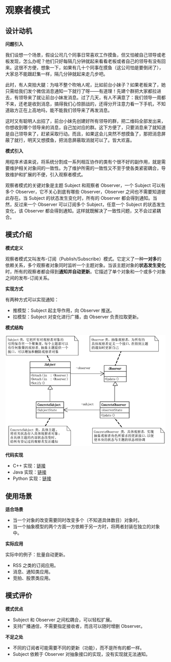 # 观察者模式

## 设计动机

**问题引入**

我们设想一个场景，假设公司几个同事日常喜欢工作摸鱼，但又怕被自己领导或老板发现，怎么办呢？他们只好每隔几分钟就起来看看老板或者自己的领导有没有回来。这很不方便，想象一下，如果有几十个同事在摸鱼（这公司怕是要倒闭了），大家总不能跟赶集一样，隔几分钟就起来走几步吧。

此时，有人突拍大腿：为啥不整个吹哨人呢，比如前台小妹子？如果老板来了，她只需给我们发个微信消息通知一下就行了呀——有道理！先建个群把大家都拉进去，有领导来了就让前台小妹发消息。过了几天，有人不满意了：我们领导一周都不来，还老是收到消息，搞得我们心惊胆战的，还得分开注意力看一下手机，不知道敌方正在上高地吗，能不能我们领导来了再发消息。

这时又有聪明人出招了，前台小妹先创建好所有领导的群，把二维码全部发出来，你想收到哪个领导来的消息，自己加对应的群。这下方便了，只要消息来了就知道是自己领导来了，赶紧采取行动。而且，如果这会儿突然不想摸鱼了，那把消息屏蔽了就行，明天又想摸鱼，把消息屏蔽取消就可以了。皆大欢喜。

**模式引入**

用程序术语来说，将系统分割成一系列相互协作的类有个很不好的副作用，就是需要维护相关对象间的一致性。为了维护所需的一致性又不至于使各类紧密耦合，导致维护和扩展的不便，引入观察者模式。

观察者模式的关键对象是主题 Subject 和观察者 Observer，一个 Subject 可以有多个 Observer，它不关心到底有哪些 Observer，Observer 之间也不需要知道彼此存在。当 Subject 的状态发生变化时，所有的 Observer 都会得到通知。当然，反过来一个 Observer 可以订阅多个 Subject，任意一个 Subject 的状态发生变化，该 Observer 都会得到通知。这样就既解决了一致性问题，又不会过紧耦合。

## 模式介绍

**模式定义**

观察者模式又叫发布-订阅（Publish/Subscribe）模式。它定义了一种**一对多**的依赖关系，多个观察者对象同时监听一个主题对象。当该主题对象的**状态发生变化**时，所有的观察者都会得到**通知并自动更新**。它描述了单个对象和一个或多个对象之间的发布-订阅关系。

**实现方式**

有两种方式可以实现通知：

- 推模型：Subject 起主导作用，向 Observer 推送。
- 拉模型：Subject 对变化进行广播，由 Observer 负责拉取更新。

**模式结构**

![](img/observer/observer.jpeg)

**代码实现**

- C++ 实现：[链接](https://github.com/datawhalechina/sweetalk-design-pattern/tree/main/src/design_patterns/cpp/observer)
- Java 实现：[链接](https://github.com/datawhalechina/sweetalk-design-pattern/tree/main/src/design_patterns/java/observer)
- Python 实现：[链接](https://github.com/datawhalechina/sweetalk-design-pattern/tree/main/src/design_patterns/python/observer)

## 使用场景

**适合场景**

- 当一个对象的改变需要同时改变多个（不知道具体数目）对象时。
- 当一个抽象模型的两个方面一方依赖于另一方时，将两者封装在独立的对象中。

**实际应用**

实际中的例子：批量自动更新。

- RSS 之类的订阅应用。
- 消息、通知类应用。
- 竞拍、股票类应用。

## 模式评价

**模式优点**

- Subject 和 Observer 之间松耦合，可以轻松扩展。
- 支持广播通信，不需要指定接收者，而且可以随时增删 Observer。

**不足之处**

- 不同的订阅者可能需要不同的更新（功能），而不是所有的都一样。
- Subject 依赖于 Observer 对抽象接口的实现，没有实现就无法通知。



